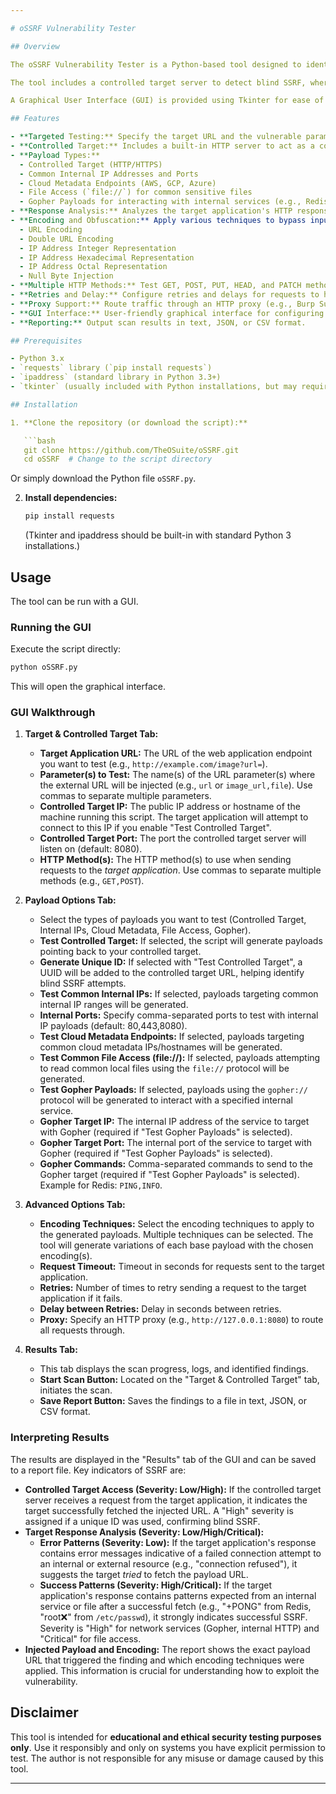 ```yaml
---

# oSSRF Vulnerability Tester

## Overview

The oSSRF Vulnerability Tester is a Python-based tool designed to identify Server-Side Request Forgery (SSRF) vulnerabilities in web applications. It tests a target application's ability to fetch external or internal resources based on user-supplied input, using various protocols and encoding techniques to bypass potential filters.

The tool includes a controlled target server to detect blind SSRF, where the target application doesn't directly display the fetched content. It also analyzes the target application's HTTP response for indicators of successful or failed connection attempts, particularly useful for Gopher and `file://` protocols.

A Graphical User Interface (GUI) is provided using Tkinter for ease of use.

## Features

- **Targeted Testing:** Specify the target URL and the vulnerable parameter(s).
- **Controlled Target:** Includes a built-in HTTP server to act as a controlled target for detecting blind SSRF via callbacks.
- **Payload Types:**
  - Controlled Target (HTTP/HTTPS)
  - Common Internal IP Addresses and Ports
  - Cloud Metadata Endpoints (AWS, GCP, Azure)
  - File Access (`file://`) for common sensitive files
  - Gopher Payloads for interacting with internal services (e.g., Redis)
- **Response Analysis:** Analyzes the target application's HTTP response for error messages or service-specific response patterns indicating successful or failed internal interactions (especially for Gopher and `file://`).
- **Encoding and Obfuscation:** Apply various techniques to bypass input validation filters:
  - URL Encoding
  - Double URL Encoding
  - IP Address Integer Representation
  - IP Address Hexadecimal Representation
  - IP Address Octal Representation
  - Null Byte Injection
- **Multiple HTTP Methods:** Test GET, POST, PUT, HEAD, and PATCH methods.
- **Retries and Delay:** Configure retries and delays for requests to handle network instability or rate limiting.
- **Proxy Support:** Route traffic through an HTTP proxy (e.g., Burp Suite, OWASP ZAP) for analysis or debugging.
- **GUI Interface:** User-friendly graphical interface for configuring scans and viewing results.
- **Reporting:** Output scan results in text, JSON, or CSV format.

## Prerequisites

- Python 3.x
- `requests` library (`pip install requests`)
- `ipaddress` (standard library in Python 3.3+)
- `tkinter` (usually included with Python installations, but may require separate installation on some Linux distributions)

## Installation

1. **Clone the repository (or download the script):**

   ```bash
   git clone https://github.com/TheOSuite/oSSRF.git
   cd oSSRF  # Change to the script directory
   ```
   Or simply download the Python file `oSSRF.py`.

2. **Install dependencies:**

   ```bash
   pip install requests
   ```
   (Tkinter and ipaddress should be built-in with standard Python 3 installations.)

## Usage

The tool can be run with a GUI.

### Running the GUI

Execute the script directly:

```bash
python oSSRF.py
```

This will open the graphical interface.

### GUI Walkthrough

1. **Target & Controlled Target Tab:**
   - **Target Application URL:** The URL of the web application endpoint you want to test (e.g., `http://example.com/image?url=`).
   - **Parameter(s) to Test:** The name(s) of the URL parameter(s) where the external URL will be injected (e.g., `url` or `image_url,file`). Use commas to separate multiple parameters.
   - **Controlled Target IP:** The public IP address or hostname of the machine running this script. The target application will attempt to connect to this IP if you enable "Test Controlled Target".
   - **Controlled Target Port:** The port the controlled target server will listen on (default: 8080).
   - **HTTP Method(s):** The HTTP method(s) to use when sending requests to the *target application*. Use commas to separate multiple methods (e.g., `GET,POST`).

2. **Payload Options Tab:**
   - Select the types of payloads you want to test (Controlled Target, Internal IPs, Cloud Metadata, File Access, Gopher).
   - **Test Controlled Target:** If selected, the script will generate payloads pointing back to your controlled target.
   - **Generate Unique ID:** If selected with "Test Controlled Target", a UUID will be added to the controlled target URL, helping identify blind SSRF attempts.
   - **Test Common Internal IPs:** If selected, payloads targeting common internal IP ranges will be generated.
   - **Internal Ports:** Specify comma-separated ports to test with internal IP payloads (default: 80,443,8080).
   - **Test Cloud Metadata Endpoints:** If selected, payloads targeting common cloud metadata IPs/hostnames will be generated.
   - **Test Common File Access (file://):** If selected, payloads attempting to read common local files using the `file://` protocol will be generated.
   - **Test Gopher Payloads:** If selected, payloads using the `gopher://` protocol will be generated to interact with a specified internal service.
   - **Gopher Target IP:** The internal IP address of the service to target with Gopher (required if "Test Gopher Payloads" is selected).
   - **Gopher Target Port:** The internal port of the service to target with Gopher (required if "Test Gopher Payloads" is selected).
   - **Gopher Commands:** Comma-separated commands to send to the Gopher target (required if "Test Gopher Payloads" is selected). Example for Redis: `PING,INFO`.

3. **Advanced Options Tab:**
   - **Encoding Techniques:** Select the encoding techniques to apply to the generated payloads. Multiple techniques can be selected. The tool will generate variations of each base payload with the chosen encoding(s).
   - **Request Timeout:** Timeout in seconds for requests sent to the target application.
   - **Retries:** Number of times to retry sending a request to the target application if it fails.
   - **Delay between Retries:** Delay in seconds between retries.
   - **Proxy:** Specify an HTTP proxy (e.g., `http://127.0.0.1:8080`) to route all requests through.

4. **Results Tab:**
   - This tab displays the scan progress, logs, and identified findings.
   - **Start Scan Button:** Located on the "Target & Controlled Target" tab, initiates the scan.
   - **Save Report Button:** Saves the findings to a file in text, JSON, or CSV format.

### Interpreting Results

The results are displayed in the "Results" tab of the GUI and can be saved to a report file. Key indicators of SSRF are:

- **Controlled Target Access (Severity: Low/High):** If the controlled target server receives a request from the target application, it indicates the target successfully fetched the injected URL. A "High" severity is assigned if a unique ID was used, confirming blind SSRF.
- **Target Response Analysis (Severity: Low/High/Critical):**
  - **Error Patterns (Severity: Low):** If the target application's response contains error messages indicative of a failed connection attempt to an internal or external resource (e.g., "connection refused"), it suggests the target *tried* to fetch the payload URL.
  - **Success Patterns (Severity: High/Critical):** If the target application's response contains patterns expected from an internal service or file after a successful fetch (e.g., "+PONG" from Redis, "root:x:" from `/etc/passwd`), it strongly indicates successful SSRF. Severity is "High" for network services (Gopher, internal HTTP) and "Critical" for file access.
- **Injected Payload and Encoding:** The report shows the exact payload URL that triggered the finding and which encoding techniques were applied. This information is crucial for understanding how to exploit the vulnerability.

## Disclaimer

This tool is intended for **educational and ethical security testing purposes only**. Use it responsibly and only on systems you have explicit permission to test. The author is not responsible for any misuse or damage caused by this tool.

---
```

